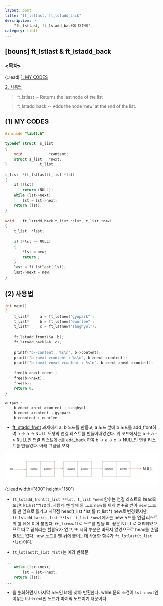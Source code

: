 ```yaml
---
layout: post
title: "ft_lstlast, ft_lstadd_back"
description: >
    "ft_lstlast, ft_lstadd_back에 대하여"
category: libft
---
```

## [bouns] ft_lstlast & ft_lstadd_back

### <목차>
{:.lead}
[1. MY CODES](#1-my-codes)

[2. 사용법](#2-사용법)

> ft_lstlast -- Returns the last node of the list

> ft_lstadd_back -- Adds the node ’new’ at the end of the list.

## (1) MY CODES
~~~c
#include "libft.h"

typedef struct	s_list
{
	void			*content;
	struct s_list	*next;
}				t_list;

t_list	*ft_lstlast(t_list *lst)
{
	if (!lst)
		return (NULL);
	while (lst->next)
		lst = lst->next;
	return (lst);
}

void	ft_lstadd_back(t_list **lst, t_list *new)
{
	t_list	*last;

	if (*lst == NULL)
	{
		*lst = new;
		return ;
	}
	last = ft_lstlast(*lst);
	last->next = new;
}
~~~

## (2) 사용법
~~~c
int main()
{
	t_list*		a = ft_lstnew("gyopark");
	t_list*		b = ft_lstnew("eunrlee");
	t_list*		c = ft_lstnew("sanghyol");

	ft_lstadd_front(&a, b);
	ft_lstadd_back(&b, c);

	printf("b->content : %s\n", b->content);
	printf("b->next->content : %s\n", b->next->content);
	printf("b->next->next->content : %s\n", b->next->next->content);

	free(b->next->next);
	free(b->next);
	free(b);
	return 0;
}
~~~
~~~plain
output :
	b->next->next->content : sanghyol
	b->next->content : gyopark
	b->content : eunrlee
~~~

- [ft_lstadd_front](https://espebaum.github.io/libft/2023-10-11-ft-lstadd-front-lstsize/) 과제에서 a, b 노드를 만들고, a 노드 앞에 b 노드를 add_front하여 b -> a -> NULL 모양의 연결 리스트를 만들어내었었다. 위 코드에서는 b -> a -> NULL인 연결 리스트에 c를 add_back 하여 b -> a -> c -> NULL인 연결 리스트를 만들었다. 아래 그림을 보자.

 ![ex3-list](/assets/img/libft/ex3-linked-list.png){:.lead width="800" height="150"}

- `ft_lstadd_front(t_list **lst, t_list *new)`함수는 연결 리스트의 head의 포인터(t_list **lst)와, 새롭게 맨 앞에 둘 노드 new를 매개 변수로 받아 new 노드를 맨 앞으로 옮기고 시작점 head(t_list *lst)를 (t_list *) new로 변경했지만, `ft_lstadd_back(t_list **lst, t_list *new)`에서는 new 노드를 연결 리스트의 맨 뒤에 이어 붙인다. `ft_lstnew()`로 노드를 만들 때, 끝은 NULL로 처리되었으므로 따로 끝처리는 할필요가 없고, 또 시작 부분은 바뀌지 않았으므로 head를 손댈 필요도 없다. new 노드를 맨 뒤에 붙이는데 사용한 함수가 `ft_lstlast(t_list *lst)`이다.

- `ft_lstlast(t_list *lst)`는 예의 반복문
~~~c
...
	while (lst->next)
		lst = lst->next;
	return (lst);
...
~~~

- 을 순회하면서 마지막 노드인 lst를 찾아 반환한다. while 문의 조건이 `lst->next`인 이유는 lst->next인 노드가 마지막 노드이기 때문이다. 